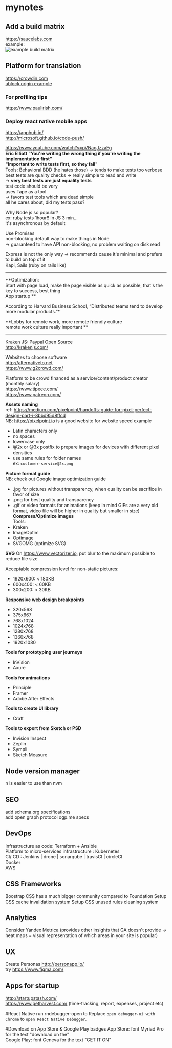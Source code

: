 # mynotes

## Add a build matrix

https://saucelabs.com  
example:  
![example build matrix](https://saucelabs.com/browser-matrix/js-cookie.svg "example build matrix saucelabs.com")

## Platform for translation
https://crowdin.com  
[ublock origin example](https://crowdin.com/project/ublock)

### For profiling tips
https://www.paulirish.com/

### Deploy react native mobile apps
https://apphub.io/  
http://microsoft.github.io/code-push/

https://www.youtube.com/watch?v=pVNagJzzaFg  
**Eric Elliott
"You're writing the wrong thing if you're writing the implementation first"  
"Important to write tests first, so they fail"**  
Tools: Behavioral BDD (he hates those) -> tends to make tests too verbose  
best tests are quality checks -> really simple to read and write  
-> **very best tests are just equality tests**    
test code should be very  
uses Tape as a tool  
-> favors test tools which are dead simple  
all he cares about, did my tests pass?  

Why Node js so popular?  
ex: ruby tests 1hour!! in JS 3 min...  
it's asynchronous by default  

Use Promises  
non-blocking default way to make things in Node  
-> guaranteed to have API non-blocking, no problem waiting on disk read  

Express is not the only way -> recommends cause it's minimal and prefers to build on top of it  
Kapi, Sails (ruby on rails like)  

-------------
**Optimization:  
Start with page load, make the page visible as quick as possible, that's the key to success, best thing  
App startup  **

According to Harvard Business School, “Distributed teams tend to develop more modular products.”*

**Lobby for remote work, more remote friendly culture  
remote work culture really important  **

------------

Kraken JS: Paypal Open Source  
http://krakenjs.com/  

Websites to choose software  
http://alternativeto.net  
https://www.g2crowd.com/

Platform to be crowd financed as a service/content/product creator (monthly salary)  
https://www.tipeee.com/  
https://www.patreon.com/

**Assets naming**  
ref: https://medium.com/pixelpoint/handoffs-guide-for-pixel-perfect-design-part-i-8bbd95d8ffcd  
NB: https://pixelpoint.io is a good website for website speed example
- Latin characters only  
- no spaces  
- lowercase only  
- @2x or @3x postfix to prepare images for devices with different pixel densities  
- use same rules for folder names  
ex: ```customer-service@2x.png```

**Picture format guide**  
NB: check out Google image optimization guide  
- .jpg for pictures without transparency, when quality can be sacrifice in favor of size  
- .png for best quality and transparency  
- .gif or video formats for animations (keep in mind GIFs are a very old format, video file will be higher in quality but smaller in size)  
**Compress/Optimize images**  
Tools:  
- Kraken  
- ImageOptim  
- Optimage  
- SVGOMG (optimize SVG)  

**SVG**
On https://www.vectorizer.io, put blur to the maximum possible to reduce file size  

Acceptable compression level for non-static pictures:  
- 1920x600: < 180KB  
- 600x400: < 60KB
- 300x200: < 30KB  

**Responsive web design breakpoints**  
- 320x568  
- 375x667  
- 768x1024  
- 1024x768  
- 1280x768  
- 1366x768  
- 1920x1080  

**Tools for prototyping user journeys**  
- InVision  
- Axure  

**Tools for animations**  
- Principle  
- Framer  
- Adobe After Effects  

**Tools to create UI library**
- Craft  

**Tools to export from Sketch or PSD**
- Invision Inspect  
- Zeplin  
- Sympli  
- Sketch Measure  

## Node version manager
n is easier to use than nvm

## SEO
add schema.org specifications  
add open graph protocol ogp.me specs

## DevOps
Infrastructure as code: Terraform + Ansible  
Platform to micro-services infrastructure : Kubernetes  
CI/ CD : Jenkins | drone | sonarqube | travisCI | circleCI  
Docker  
AWS

## CSS Frameworks
Boostrap CSS has a much bigger community compared to Foundation
Setup CSS cache invalidation system
Setup CSS unused rules cleaning system

## Analytics
Consider Yandex Metrica (provides other insights that GA doesn't provide -> heat maps = visual representation of which areas in your site is popular)  

## UX
Create Personas http://personapp.io/  
try https://www.figma.com/  

## Apps for startup
http://startupstash.com/  
https://www.getharvest.com/ (time-tracking, report, expenses, project etc)

#React Native
run rndebugger-open to Replace `open debugger-ui with Chrome` to `open React Native Debugger`.

#Download on App Store & Google Play badges
App Store: font Myriad Pro for the text "download on the"  
Google Play: font Geneva for the text "GET IT ON"
